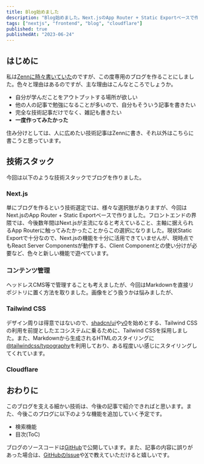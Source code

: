 ```yaml
---
title: Blog始めました
description: "Blog始めました。Next.jsのApp Router + Static Exportベースで作られており、Cloudflare Pagesでデプロイされています。ブログを始めたモチベーションや使用した技術スタックについて書いています。"
tags: ["nextjs", "frontend", "blog", "cloudflare"]
published: true
publishedAt: "2023-06-24"
---
```


## はじめに

私は[Zennに時々書いていた](https://zenn.dev/daku10)のですが、この度専用のブログを作ることにしました。色々と理由はあるのですが、主な理由はこんなところでしょうか。

- 自分が学んだことをアウトプットする場所が欲しい
- 他の人の記事で勉強になることが多いので、自分もそういう記事を書きたい
- 完全な技術記事だけでなく、雑記も書きたい
- **一度作ってみたかった**

住み分けとしては、人に広めたい技術記事はZennに書き、それ以外はこちらに書こうと思っています。

## 技術スタック

今回は以下のような技術スタックでブログを作りました。

### Next.js

単にブログを作るという技術選定では、様々な選択肢がありますが、今回はNext.jsのApp Router + Static Exportベースで作りました。フロントエンドの界隈では、今後数年間はNext.jsが主流になると考えていること、主軸に据えられるApp Routerに触ってみたかったことからこの選択になりました。現状Static Exportで十分なので、Next.jsの機能を十分に活用できていませんが、現時点でもReact Server Componentsが動作する、Client Componentとの使い分けが必要など、色々と新しい機能で遊べています。

### コンテンツ管理

ヘッドレスCMS等で管理することも考えましたが、今回はMarkdownを直接リポジトリに置く方法を取りました。画像をどう扱うかは悩みましたが、

### Tailwind CSS

デザイン周りは得意ではないので、[shadcn/ui](https://ui.shadcn.com/)や[v0](https://v0.dev/)を始めとする、Tailwind CSSの利用を前提としたエコシステムに乗るために、Tailwind CSSを採用しました。また、Markdownから生成されるHTMLのスタイリングに[@tailwindcss/typography](https://tailwindcss.com/docs/typography-plugin)を利用しており、ある程度いい感じにスタイリングしてくれています。

### Cloudflare



## おわりに

このブログを支える細かい技術は、今後の記事で紹介できればと思います。また、今後このブログに以下のような機能を追加していく予定です。

- 検索機能
- 目次(ToC)

ブログのソースコードは[GitHub](https://github.com/daku10/blog.daku10.dev)で公開しています。また、記事の内容に誤りがあった場合は、[GitHubのIssue](https://github.com/daku10/blog.daku10.dev/issues)や[X](https://twitter.com/daku10_dev)で教えていただけると嬉しいです。


